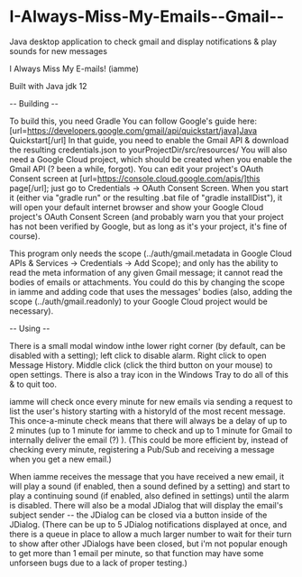 # I-Always-Miss-My-Emails--Gmail--
Java desktop application to check gmail and display notifications &amp; play sounds for new messages

I Always Miss My E-mails! (iamme)

Built with Java jdk 12

-- Building --

To build this, you need Gradle
You can follow Google's guide here: [url=https://developers.google.com/gmail/api/quickstart/java]Java Quickstart[/url]
In that guide, you need to enable the Gmail API & download the resulting credentials.json to yourProjectDir/src/resources/
You will also need a Google Cloud project, which should be created when you enable the Gmail API (? been a while, forgot). You can edit your project's OAuth Consent screen at [url=https://console.cloud.google.com/apis/]this page[/url]; just go to Credentials -> OAuth Consent Screen.
When you start it (either via "gradle run" or the resulting .bat file of "gradle installDist"), it will open your default internet browser and show your Google Cloud project's OAuth Consent Screen (and probably warn you that your project has not been verified by Google, but as long as it's your project, it's fine of course).

This program only needs the <metadata> scope (../auth/gmail.metadata in Google Cloud APIs & Services -> Credentials -> Add Scope); and only has the ability to read the meta information of any given Gmail message; it cannot read the bodies of emails or attachments. You could do this by changing the scope in iamme and adding code that uses the messages' bodies (also, adding the scope (../auth/gmail.readonly) to your Google Cloud project would be necessary).
  
  
-- Using --

There is a small modal window inthe lower right corner (by default, can be disabled with a setting); left click to disable alarm.
Right click to open Message History. Middle click (click the third button on your mouse) to open settings.
There is also a tray icon in the Windows Tray to do all of this & to quit too.

iamme will check once every minute for new emails via sending a request to list the user's history starting with a historyId of the most recent message. 
This once-a-minute check means that there will always be a delay of up to 2 minutes (up to 1 minute for iamme to check and up to 1 minute for Gmail to internally deliver the email (?) ).
(This could be more efficient by, instead of checking every minute, registering a Pub/Sub and receiving a message when you get a new email.)

When iamme receives the message that you have received a new email, it will play a sound (if enabled, then a sound defined by a setting) and start to play a continuing sound (if enabled, also defined in settings) until the alarm is disabled. There will also be a modal JDialog that will display the email's subject sender -- the JDialog can be closed via a button inside of the JDialog.
(There can be up to 5 JDialog notifications displayed at once, and there is a queue in place to allow a much larger number to wait for their turn to show after other JDialogs have been closed, but i'm not popular enough to get more than 1 email per minute, so that function may have some unforseen bugs due to a lack of proper testing.)
